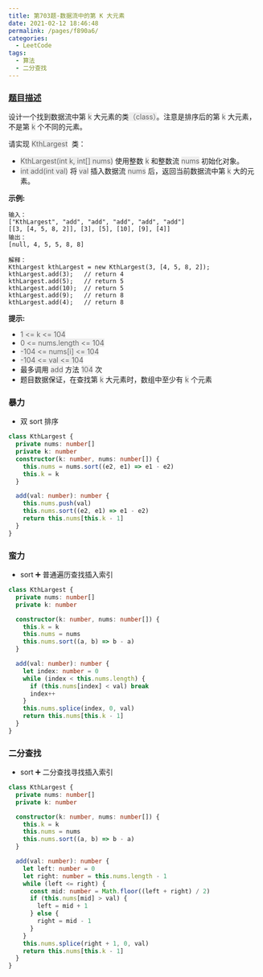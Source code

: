 ```yaml
---
title: 第703题-数据流中的第 K 大元素
date: 2021-02-12 18:46:48
permalink: /pages/f890a6/
categories:
  - LeetCode
tags:
  - 算法
  - 二分查找
---
```


### [题目描述](https://leetcode-cn.com/problems/kth-largest-element-in-a-stream/)

设计一个找到数据流中第 <span style="background: #eee; color: #666;">k</span> 大元素的类<span style="background: #eee; color: #666;">（class）</span>。注意是排序后的第 <span style="background: #eee; color: #666;">k</span> 大元素，不是第 <span style="background: #eee; color: #666;">k</span> 个不同的元素。

请实现 <span style="background: #eee; color: #666;">KthLargest</span>  类：

- <span style="background: #eee; color: #666;">KthLargest(int k, int[] nums)</span> 使用整数 <span style="background: #eee; color: #666;">k</span> 和整数流 <span style="background: #eee; color: #666;">nums</span> 初始化对象。
- <span style="background: #eee; color: #666;">int add(int val)</span> 将 <span style="background: #eee; color: #666;">val</span> 插入数据流 <span style="background: #eee; color: #666;">nums</span> 后，返回当前数据流中第 <span style="background: #eee; color: #666;">k</span> 大的元素。

<!-- more -->

**示例:**

```
输入：
["KthLargest", "add", "add", "add", "add", "add"]
[[3, [4, 5, 8, 2]], [3], [5], [10], [9], [4]]
输出：
[null, 4, 5, 5, 8, 8]

解释：
KthLargest kthLargest = new KthLargest(3, [4, 5, 8, 2]);
kthLargest.add(3);   // return 4
kthLargest.add(5);   // return 5
kthLargest.add(10);  // return 5
kthLargest.add(9);   // return 8
kthLargest.add(4);   // return 8
```

**提示:**

- <span style="background: #eee; color: #666;">1 <= k <= 104</span>
- <span style="background: #eee; color: #666;">0 <= nums.length <= 104</span>
- <span style="background: #eee; color: #666;">-104 <= nums[i] <= 104</span>
- <span style="background: #eee; color: #666;">-104 <= val <= 104</span>
- 最多调用 <span style="background: #eee; color: #666;">add</span> 方法 <span style="background: #eee; color: #666;">104</span> 次
- 题目数据保证，在查找第 <span style="background: #eee; color: #666;">k</span> 大元素时，数组中至少有 <span style="background: #eee; color: #666;">k</span> 个元素

### 暴力

- 双 sort 排序

```TypeScript
class KthLargest {
  private nums: number[]
  private k: number
  constructor(k: number, nums: number[]) {
    this.nums = nums.sort((e2, e1) => e1 - e2)
    this.k = k
  }

  add(val: number): number {
    this.nums.push(val)
    this.nums.sort((e2, e1) => e1 - e2)
    return this.nums[this.k - 1]
  }
}
```

### 蛮力

- sort ➕ 普通遍历查找插入索引

```TypeScript
class KthLargest {
  private nums: number[]
  private k: number

  constructor(k: number, nums: number[]) {
    this.k = k
    this.nums = nums
    this.nums.sort((a, b) => b - a)
  }

  add(val: number): number {
    let index: number = 0
    while (index < this.nums.length) {
      if (this.nums[index] < val) break
      index++
    }
    this.nums.splice(index, 0, val)
    return this.nums[this.k - 1]
  }
}
```

### 二分查找

- sort ➕ 二分查找寻找插入索引

```TypeScript
class KthLargest {
  private nums: number[]
  private k: number

  constructor(k: number, nums: number[]) {
    this.k = k
    this.nums = nums
    this.nums.sort((a, b) => b - a)
  }

  add(val: number): number {
    let left: number = 0
    let right: number = this.nums.length - 1
    while (left <= right) {
      const mid: number = Math.floor((left + right) / 2)
      if (this.nums[mid] > val) {
        left = mid + 1
      } else {
        right = mid - 1
      }
    }
    this.nums.splice(right + 1, 0, val)
    return this.nums[this.k - 1]
  }
}
```
